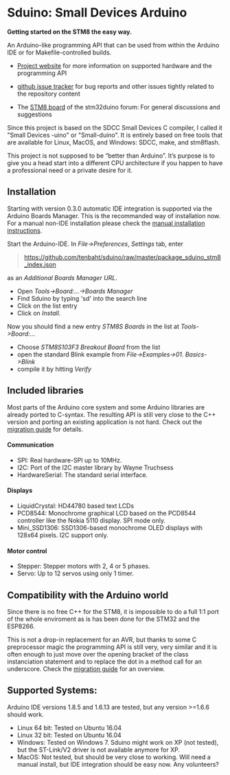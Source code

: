 # Sduino: Small Devices Arduino

**Getting started on the STM8 the easy way.**

An Arduino-like programming API that can be used from within the Arduino IDE
or for Makefile-controlled builds.

 * [Project website](https://tenbaht.github.io/sduino/) for more
   information on supported hardware and the programming API

 * [github issue tracker](https://github.com/tenbaht/sduino/issues) for bug
   reports and other issues tightly related to the repository content

 * The [STM8 board](http://stm32duino.com/viewforum.php?f=52) of the
   stm32duino forum: For general discussions and suggestions

Since this project is based on the SDCC Small Devices C compiler, I called
it "Small Devices -uino" or "Small-duino". It is entirely based on free
tools that are available for Linux, MacOS, and Windows: SDCC, make, and
stm8flash.

This project is not supposed to be “better than Arduino”. It’s purpose
is to give you a head start into a different CPU architecture if you happen
to have a professional need or a private desire for it.



## Installation

Starting with version 0.3.0 automatic IDE integration is supported via the
Arduino Boards Manager. This is the recommanded way of installation now. For
a manual non-IDE installation please check the [manual installation
instructions](https://tenbaht.github.io/sduino/usage/manual-install/).

Start the Arduino-IDE. In *File->Preferences*, *Settings* tab, enter

> https://github.com/tenbaht/sduino/raw/master/package_sduino_stm8_index.json

as an *Additional Boards Manager URL*.

* Open *Tools->Board:...->Boards Manager*
* Find Sduino by typing 'sd' into the search line
* Click on the list entry
* Click on *Install*.

Now you should find a new entry *STM8S Boards* in the list at
*Tools->Board:...*

* Choose *STM8S103F3 Breakout Board* from the list
* open the standard Blink example from *File->Examples->01. Basics->Blink*
* compile it by hitting *Verify*


## Included libraries

Most parts of the Arduino core system and some Arduino libraries are already
ported to C-syntax. The resulting API is still very close to the C++ version
and porting an existing application is not hard. Check out the [migration
guide](https://tenbaht.github.io/sduino/api/migration/) for details.


#### Communication

* SPI: Real hardware-SPI up to 10MHz.
* I2C: Port of the I2C master library by Wayne Truchsess
* HardwareSerial: The standard serial interface.

#### Displays

* LiquidCrystal: HD44780 based text LCDs
* PCD8544: Monochrome graphical LCD based on the PCD8544 controller like the
  Nokia 5110 display. SPI mode only.
* Mini_SSD1306: SSD1306-based monochrome OLED displays with 128x64 pixels.
  I2C support only.

#### Motor control

* Stepper: Stepper motors with 2, 4 or 5 phases.
* Servo: Up to 12 servos using only 1 timer.



## Compatibility with the Arduino world

Since there is no free C++ for the STM8, it is impossible to do a full 1:1
port of the whole enviroment as is has been done for the STM32 and the
ESP8266.

This is not a drop-in replacement for an AVR, but thanks to some C
preprocessor magic the programming API is still very, very similar and it is
often enough to just move over the opening bracket of the class
instanciation statement and to replace the dot in a method call for an
underscore. Check the [migration
guide](https://tenbaht.github.io/sduino/api/migration/) for an overview.



## Supported Systems:

Arduino IDE versions 1.8.5 and 1.6.13 are tested, but any version >=1.6.6
should work.

* Linux 64 bit: Tested on Ubuntu 16.04
* Linux 32 bit: Tested on Ubuntu 16.04
* Windows: Tested on Windows 7. Sduino might work on XP (not tested), but
  the ST-Link/V2 driver is not available anymore for XP.
* MacOS: Not tested, but should be very close to working. Will need a manual
  install, but IDE integration should be easy now. Any volunteers?
